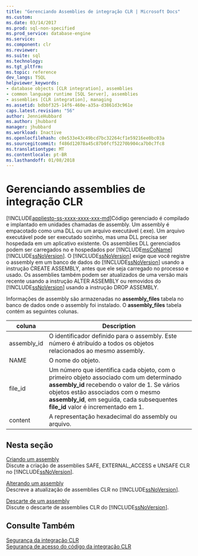 ```yaml
---
title: "Gerenciando Assemblies de integração CLR | Microsoft Docs"
ms.custom: 
ms.date: 03/14/2017
ms.prod: sql-non-specified
ms.prod_service: database-engine
ms.service: 
ms.component: clr
ms.reviewer: 
ms.suite: sql
ms.technology: 
ms.tgt_pltfrm: 
ms.topic: reference
dev_langs: TSQL
helpviewer_keywords:
- database objects [CLR integration], assemblies
- common language runtime [SQL Server], assemblies
- assemblies [CLR integration], managing
ms.assetid: bdbbf325-14f6-460e-a35a-d3861d3c961e
caps.latest.revision: "56"
author: JennieHubbard
ms.author: jhubbard
manager: jhubbard
ms.workload: Inactive
ms.openlocfilehash: c0e533e43c49bcd7bc32264cf1e59216ee0bc03a
ms.sourcegitcommit: f486d12078a45c87b0fcf52270b904ca7b0c7fc8
ms.translationtype: MT
ms.contentlocale: pt-BR
ms.lasthandoff: 01/08/2018
---
```

# <a name="managing-clr-integration-assemblies"></a>Gerenciando assemblies de integração CLR
[!INCLUDE[appliesto-ss-xxxx-xxxx-xxx-md](../../../includes/appliesto-ss-xxxx-xxxx-xxx-md.md)]Código gerenciado é compilado e implantado em unidades chamadas de assembly. Um assembly é empacotado como uma DLL ou um arquivo executável (.exe). Um arquivo executável pode ser executado sozinho, mas uma DLL precisa ser hospedada em um aplicativo existente. Os assemblies DLL gerenciados podem ser carregados no e hospedados por [!INCLUDE[msCoName](../../../includes/msconame-md.md)] [!INCLUDE[ssNoVersion](../../../includes/ssnoversion-md.md)]. O [!INCLUDE[ssNoVersion](../../../includes/ssnoversion-md.md)] exige que você registre o assembly em um banco de dados do [!INCLUDE[ssNoVersion](../../../includes/ssnoversion-md.md)] usando a instrução CREATE ASSEMBLY, antes que ele seja carregado no processo e usado. Os assemblies também podem ser atualizados de uma versão mais recente usando a instrução ALTER ASSEMBLY ou removidos do [!INCLUDE[ssNoVersion](../../../includes/ssnoversion-md.md)] usando a instrução DROP ASSEMBLY.  
  
 Informações de assembly são armazenadas no **assembly_files** tabela no banco de dados onde o assembly foi instalado. O **assembly_files** tabela contém as seguintes colunas.  
  
|coluna|Description|  
|------------|-----------------|  
|assembly_id|O identificador definido para o assembly. Este número é atribuído a todos os objetos relacionados ao mesmo assembly.|  
|NAME|O nome do objeto.|  
|file_id|Um número que identifica cada objeto, com o primeiro objeto associado com um determinado **assembly_id** recebendo o valor de 1. Se vários objetos estão associados com o mesmo **assembly_id**, em seguida, cada subsequentes **file_id** valor é incrementado em 1.|  
|content|A representação hexadecimal do assembly ou arquivo.|  
  
## <a name="in-this-section"></a>Nesta seção  
 [Criando um assembly](../../../relational-databases/clr-integration/assemblies/creating-an-assembly.md)  
 Discute a criação de assemblies SAFE, EXTERNAL_ACCESS e UNSAFE CLR no [!INCLUDE[ssNoVersion](../../../includes/ssnoversion-md.md)].  
  
 [Alterando um assembly](../../../relational-databases/clr-integration/assemblies/altering-an-assembly.md)  
 Descreve a atualização de assemblies CLR no [!INCLUDE[ssNoVersion](../../../includes/ssnoversion-md.md)].  
  
 [Descarte de um assembly](../../../relational-databases/clr-integration/assemblies/dropping-an-assembly.md)  
 Discute o descarte de assemblies CLR do [!INCLUDE[ssNoVersion](../../../includes/ssnoversion-md.md)].  
  
## <a name="see-also"></a>Consulte Também  
 [Segurança da integração CLR](../../../relational-databases/clr-integration/security/clr-integration-security.md)   
 [Segurança de acesso do código da integração CLR](../../../relational-databases/clr-integration/security/clr-integration-code-access-security.md)  
  
  
